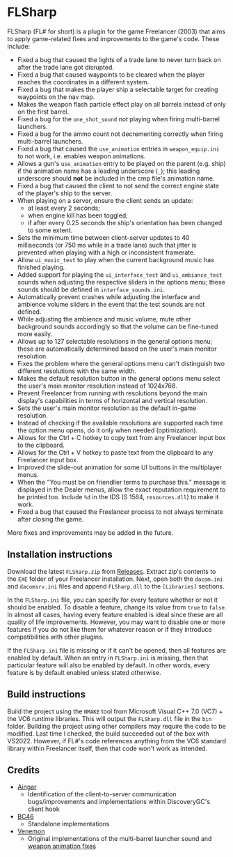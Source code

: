 # FLSharp
FLSharp (FL# for short) is a plugin for the game Freelancer (2003) that aims to apply game-related fixes and improvements to the game's code.
These include:
- Fixed a bug that caused the lights of a trade lane to never turn back on after the trade lane got disrupted.
- Fixed a bug that caused waypoints to be cleared when the player reaches the coordinates in a different system.
- Fixed a bug that makes the player ship a selectable target for creating waypoints on the nav map.
- Makes the weapon flash particle effect play on all barrels instead of only on the first barrel.
- Fixed a bug for the `one_shot_sound` not playing when firing multi-barrel launchers.
- Fixed a bug for the ammo count not decrementing correctly when firing multi-barrel launchers.
- Fixed a bug that caused the `use_animation` entries in `weapon_equip.ini` to not work, i.e. enables weapon animations.
- Allows a gun's `use_animation` entry to be played on the parent (e.g. ship) if the animation name has a leading underscore (`_`); this leading underscore should **not** be included in the cmp file's animation name.
- Fixed a bug that caused the client to not send the correct engine state of the player's ship to the server.
- When playing on a server, ensure the client sends an update:
    - at least every 2 seconds;
    - when engine kill has been toggled;
    - if after every 0.25 seconds the ship's orientation has been changed to some extent.
- Sets the minimum time between client-server updates to 40 milliseconds (or 750 ms while in a trade lane) such that jitter is prevented when playing with a high or inconsistent framerate.
- Allow `ui_music_test` to play when the current background music has finished playing.
- Added support for playing the `ui_interface_test` and `ui_ambiance_test` sounds when adjusting the respective sliders in the options menu; these sounds should be defined in `interface_sounds.ini`.
- Automatically prevent crashes while adjusting the interface and ambience volume sliders in the event that the test sounds are not defined.
- While adjusting the ambience and music volume, mute other background sounds accordingly so that the volume can be fine-tuned more easily.
- Allows up to 127 selectable resolutions in the general options menu; these are automatically determined based on the user's main monitor resolution.
- Fixes the problem where the general options menu can't distinguish two different resolutions with the same width.
- Makes the default resolution button in the general options menu select the user's main monitor resolution instead of 1024x768.
- Prevent Freelancer from running with resolutions beyond the main display's capabilities in terms of horizontal and vertical resolution.
- Sets the user's main monitor resolution as the default in-game resolution.
- Instead of checking if the available resolutions are supported each time the option menu opens, do it only when needed (optimization).
- Allows for the Ctrl + C hotkey to copy text from any Freelancer input box to the clipboard.
- Allows for the Ctrl + V hotkey to paste text from the clipboard to any Freelancer input box.
- Improved the slide-out animation for some UI buttons in the multiplayer menus.
- When the "You must be on friendlier terms to purchase this." message is displayed in the Dealer menus, allow the exact reputation requirement to be printed too. Include `%d` in the IDS (S 1564, `resources.dll`) to make it work.
- Fixed a bug that caused the Freelancer process to not always terminate after closing the game.

More fixes and improvements may be added in the future.

## Installation instructions
Download the latest `FLSharp.zip` from [Releases](https://github.com/BC46/FLSharp/releases). Extract zip's contents to the `EXE` folder of your Freelancer installation. Next, open both the `dacom.ini` and `dacomsrv.ini` files and append `FLSharp.dll` to the `[Libraries]` sections.

In the `FLSharp.ini` file, you can specify for every feature whether or not it should be enabled. To disable a feature, change its value from `true` to `false`. In almost all cases, having every feature enabled is ideal since these are all quality of life improvements. However, you may want to disable one or more features if you do not like them for whatever reason or if they introduce compatibilities with other plugins.

If the `FLSharp.ini` file is missing or if it can't be opened, then all features are enabled by default. When an entry in `FLSharp.ini` is missing, then that particular feature will also be enabled by default. In other words, every feature is by default enabled unless stated otherwise.

## Build instructions
Build the project using the `NMAKE` tool from Microsoft Visual C++ 7.0 (VC7) + the VC6 runtime libraries.
This will output the `FLSharp.dll` file in the `bin` folder.
Building the project using other compilers may require the code to be modified.
Last time I checked, the build succeeded out of the box with VS2022.
However, if FL#'s code references anything from the VC6 standard library within Freelancer itself, then that code won't work as intended.

## Credits
- [Aingar](https://github.com/Aingar)
  - Identification of the client-to-server communication bugs/improvements and implementations within DiscoveryGC's client hook
- [BC46](https://github.com/BC46)
  - Standalone implementations
- [Venemon](https://github.com/Venemon)
  - Original implementations of the multi-barrel launcher sound and [weapon animation fixes](https://www.moddb.com/mods/weapon-animations)

